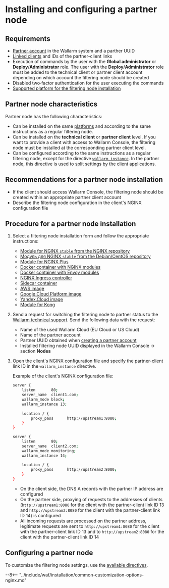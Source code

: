 [waf-mode-instr]:                   ../admin-en/configure-wallarm-mode.md
[logging-instr]:                    ../admin-en/configure-logging.md
[proxy-balancer-instr]:             ../admin-en/using-proxy-or-balancer-en.md
[process-time-limit-instr]:         ../admin-en/configure-parameters-en.md#wallarm_process_time_limit
[dynamic-dns-resolution-nginx]:     ../admin-en/configure-dynamic-dns-resolution-nginx.md
[enable-libdetection-docs]:         ../admin-en/configure-parameters-en.md#wallarm_enable_libdetection

# Installing and configuring a partner node

## Requirements

* [Partner account](creating-partner-account.md) in the Wallarm system and a parther UUID
* [Linked clients](connecting-clients.md) and IDs of the partner-client links
* Execution of commands by the user with the **Global administrator** or **Deploy**/**Administrator** role. The user with the **Deploy**/**Administrator** role must be added to the technical client or partner client account depending on which account the filtering node should be created
* Disabled two‑factor authentication for the user executing the commands
* [Supported platform for the filtering node installation](../admin-en/supported-platforms.md)

## Partner node characteristics

Partner node has the following characteristics:

* Can be installed on the same [platforms](../admin-en/supported-platforms.md) and according to the same instructions as a regular filtering node.
* Can be installed on the **technical client** or **partner client** level. If you want to provide a client with access to Wallarm Console, the filtering node must be installed at the corresponding partner client level.
* Can be configured according to the same instructions as a regular filtering node, except for the directive [`wallarm_instance`](../admin-en/configure-parameters-en.md#wallarm_instance). In the partner node, this directive is used to split settings by the client applications.

## Recommendations for a partner node installation

* If the client should access Wallarm Console, the filtering node should be created within an appropriate partner client account
* Describe the filtering node configuration in the client's NGINX configuration file

## Procedure for a partner node installation

1. Select a filtering node installation form and follow the appropriate instructions:
      * [Module for NGINX `stable` from the NGINX repository](../waf-installation/nginx/dynamic-module.md)
      * [Модуль для NGINX `stable` from the Debian/CentOS repository](../waf-installation/nginx/dynamic-module-from-distr.md)
      * [Module for NGINX Plus](../waf-installation/nginx-plus.md)
      * [Docker container with NGINX modules](../admin-en/installation-docker-en.md)
      * [Docker container with Envoy modules](../admin-en/installation-guides/envoy/envoy-docker.md)
      * [NGINX Ingress controller](../admin-en/installation-kubernetes-en.md)
      * [Sidecar container](../admin-en/installation-guides/kubernetes/wallarm-sidecar-container.md)
      * [AWS image](../admin-en/installation-ami-en.md)
      * [Google Cloud Platform image](../admin-en/installation-gcp-en.md)
      * [Yandex.Cloud image](../admin-en/installation-guides/install-in-yandex-cloud.md)
      * [Module for Kong](../admin-en/installation-kong-en.md)
2. Send a request for switching the filtering node to partner status to the [Wallarm technical support](mailto:support@wallarm.com). Send the following data with the request:

    * Name of the used Wallarm Cloud (EU Cloud or US Cloud)
    * Name of the partner account
    * Partner UUID obtained when [creating a partner account](creating-partner-account.md#step-2-access-the-partner-account-and-get-parameters-for-the-filtering-node-configuration)
    * Installed filtering node UUID displayed in the Wallarm Console → section **Nodes**
3. Open the client's NGINX configuration file and specify the partner-client link ID in the `wallarm_instance` directive.

    Example of the client's NGINX configuration file:

    ```bash
    server {
        listen       80;
        server_name  client1.com;
        wallarm_mode block;
        wallarm_instance 13;
        
        location / {
            proxy_pass      http://upstream1:8080;
        }
    }
    
    server {
        listen       80;
        server_name  client2.com;
        wallarm_mode monitoring;
        wallarm_instance 14;
        
        location / {
            proxy_pass      http://upstream2:8080;
        }
    }
    ```

    * On the client side, the DNS A records with the partner IP address are configured
    * On the partner side, proxying of requests to the addresses of clients (`http://upstream1:8080` for the client with the partner-client link ID 13 and `http://upstream2:8080` for the client with the partner-client link ID 14) is configured
    * All incoming requests are processed on the partner address, legitimate requests are sent to `http://upstream1:8080` for the client with the partner-client link ID 13 and to `http://upstream2:8080` for the client with the partner-client link ID 14

## Configuring a partner node

To customize the filtering node settings, use the [available directives](../admin-en/configure-parameters-en.md).

--8<-- "../include/waf/installation/common-customization-options-nginx.md"
